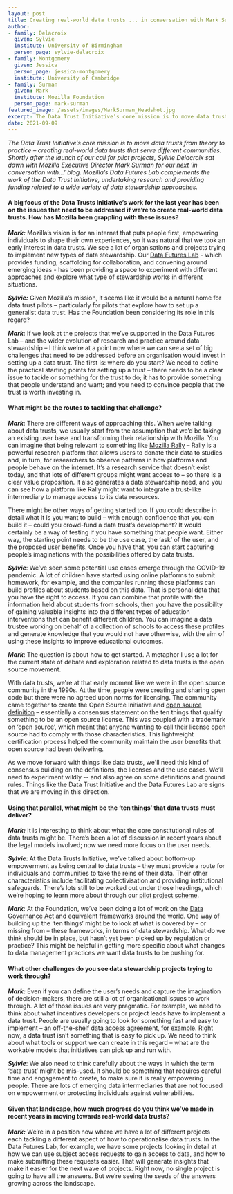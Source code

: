 ```yaml
---
layout: post
title: Creating real-world data trusts ... in conversation with Mark Surman.
author:
- family: Delacroix
  given: Sylvie
  institute: University of Birmingham
  person_page: sylvie-delacroix
- family: Montgomery
  given: Jessica
  person_page: jessica-montgomery
  institute: University of Cambridge
- family: Surman
  given: Mark
  institute: Mozilla Foundation
  person_page: mark-surman
featured_image: /assets/images/MarkSurman_Headshot.jpg
excerpt: The Data Trust Initiative’s core mission is to move data trusts from theory to practice – creating real-world data trusts that serve different communities. Shortly after the launch of our call for pilot projects, Sylvie Delacroix sat down with Mozilla Executive Director Mark Surman for our next ‘in conversation with…’ blog. Mozilla’s Data Futures Lab complements the work of the Data Trust Initiative, undertaking research and providing funding related to a wide variety of data stewardship approaches. 
date: 2021-09-09
---
```


*The Data Trust Initiative’s core mission is to move data trusts from
theory to practice – creating real-world data trusts that serve
different communities. Shortly after the launch of our call for pilot
projects, Sylvie Delacroix sat down with Mozilla Executive Director Mark
Surman for our next ‘in conversation with…’ blog. Mozilla’s Data Futures
Lab complements the work of the Data Trust Initiative, undertaking
research and providing funding related to a wide variety of data
stewardship approaches.*

#### A big focus of the Data Trusts Initiative’s work for the last year has been on the issues that need to be addressed if we’re to create real-world data trusts. How has Mozilla been grappling with these issues?

***Mark:*** Mozilla’s vision is for an internet that puts people first,
empowering individuals to shape their own experiences, so it was natural
that we took an early interest in data trusts. We see a lot of
organisations and projects trying to implement new types of data
stewardship. Our [Data Futures
Lab](https://foundation.mozilla.org/en/data-futures-lab/) - which
provides funding, scaffolding for collaboration, and convening around
emerging ideas - has been providing a space to experiment with different
approaches and explore what type of stewardship works in different
situations.

***Sylvie:*** Given Mozilla’s mission, it seems like it would be a
natural home for data trust pilots – particularly for pilots that
explore how to set up a generalist data trust. Has the Foundation been
considering its role in this regard?

***Mark***: If we look at the projects that we’ve supported in the Data
Futures Lab – and the wider evolution of research and practice around
data stewardship – I think we’re at a point now where we can see a set
of big challenges that need to be addressed before an organisation would
invest in setting up a data trust. The first is: where do you start? We
need to define the practical starting points for setting up a trust –
there needs to be a clear issue to tackle or something for the trust to
do; it has to provide something that people understand and want; and you
need to convince people that the trust is worth investing in.

#### What might be the routes to tackling that challenge?

***Mark***: There are different ways of approaching this. When we’re
talking about data trusts, we usually start from the assumption that
we’d be taking an existing user base and transforming their relationship
with Mozilla. You can imagine that being relevant to something like
[Mozilla Rally](https://rally.mozilla.org/) – Rally is a powerful
research platform that allows users to donate their data to studies and,
in turn, for researchers to observe patterns in how platforms and people
behave on the internet. It’s a research service that doesn’t exist
today, and that lots of different groups might want access to – so there
is a clear value proposition. It also generates a data stewardship need,
and you can see how a platform like Rally might want to integrate a
trust-like intermediary to manage access to its data resources.

There might be other ways of getting started too. If you could describe
in detail what it is you want to build – with enough confidence that you
can build it – could you crowd-fund a data trust’s development? It would
certainly be a way of testing if you have something that people want.
Either way, the starting point needs to be the use case, the ‘ask’ of
the user, and the proposed user benefits. Once you have that, you can
start capturing people’s imaginations with the possibilities offered by
data trusts. 

***Sylvie***: We’ve seen some potential use cases emerge through the
COVID-19 pandemic. A lot of children have started using online platforms
to submit homework, for example, and the companies running those
platforms can build profiles about students based on this data. That is
personal data that you have the right to access. If you can combine that
profile with the information held about students from schools, then you
have the possibility of gaining valuable insights into the different
types of education interventions that can benefit different children.
You can imagine a data trustee working on behalf of a collection of
schools to access these profiles and generate knowledge that you would
not have otherwise, with the aim of using these insights to improve
educational outcomes.

***Mark***: The question is about how to get started. A metaphor I use a
lot for the current state of debate and exploration related to data
trusts is the open source movement.

With data trusts, we're at that early moment like we were in the open
source community in the 1990s. At the time, people were creating and
sharing open code but there were no agreed upon norms for licensing. The
community came together to create the Open Source Initiative and [open
source definition](https://opensource.org/osd) – essentially a consensus
statement on the ten things that qualify something to be an open source
license. This was coupled with a trademark on ‘open source’, which meant
that anyone wanting to call their license open source had to comply with
those characteristics. This lightweight certification process helped the
community maintain the user benefits that open source had been
delivering.

As we move forward with things like data trusts, we'll need this kind of
consensus building on the definitions, the licenses and the use cases.
We’ll need to experiment wildly -- and also agree on some definitions
and ground rules. Things like the Data Trust Initiative and the Data
Futures Lab are signs that we are moving in this direction.

#### Using that parallel, what might be the ‘ten things’ that data trusts must deliver? 

***Mark:*** It is interesting to think about what the core
constitutional rules of data trusts might be. There’s been a lot of
discussion in recent years about the legal models involved; now we need
more focus on the user needs.

***Sylvie***: At the Data Trusts Initiative, we’ve talked about
bottom-up empowerment as being central to data trusts – they must
provide a route for individuals and communities to take the reins of
their data. Their other characteristics include facilitating
collectivisation and providing institutional safeguards. There’s lots
still to be worked out under those headings, which we’re hoping to learn
more about through our [pilot project
scheme](https://datatrusts.uk/pilot-projects).

***Mark***: At the Foundation, we’ve been doing a lot of work on the
[Data Governance
Act](https://datatrusts.uk/blogs/understanding-the-data-governance-act-in-conversation-with-sylvie-delacroix-ben-mcfarlane-and-paul-nemitz)
and equivalent frameworks around the world. One way of building up the
‘ten things’ might be to look at what is covered by – or missing from –
these frameworks, in terms of data stewardship. What do we think should
be in place, but hasn’t yet been picked up by regulation or practice?
This might be helpful in getting more specific about what changes to
data management practices we want data trusts to be pushing for.

#### What other challenges do you see data stewardship projects trying to work through?

***Mark:*** Even if you can define the user’s needs and capture the
imagination of decision-makers, there are still a lot of organisational
issues to work through. A lot of those issues are very pragmatic. For
example, we need to think about what incentives developers or project
leads have to implement a data trust. People are usually going to look
for something fast and easy to implement – an off-the-shelf data access
agreement, for example. Right now, a data trust isn’t something that is
easy to pick up. We need to think about what tools or support we can
create in this regard – what are the workable models that initiatives
can pick up and run with. 

***Sylvie***: We also need to think carefully about the ways in which
the term ‘data trust’ might be mis-used. It should be something that
requires careful time and engagement to create, to make sure it is
really empowering people. There are lots of emerging data intermediaries
that are not focused on empowerment or protecting individuals against
vulnerabilities.  

#### Given that landscape, how much progress do you think we’ve made in recent years in moving towards real-world data trusts?

***Mark:*** We’re in a position now where we have a lot of different
projects each tackling a different aspect of how to operationalise data
trusts. In the Data Futures Lab, for example, we have some projects
looking in detail at how we can use subject access requests to gain
access to data, and how to make submitting these requests easier. That
will generate insights that make it easier for the next wave of
projects. Right now, no single project is going to have all the answers.
But we’re seeing the seeds of the answers growing across the landscape. 
